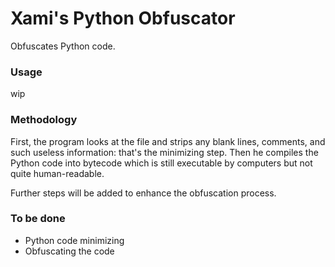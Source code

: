 # Xami's Python Obfuscator

Obfuscates Python code.

### Usage

wip

### Methodology

First, the program looks at the file and strips any blank lines, comments, and such useless information: that's the minimizing step.
Then he compiles the Python code into bytecode which is still executable by computers but not quite human-readable. 

Further steps will be added to enhance the obfuscation process.

### To be done

- Python code minimizing
- Obfuscating the code